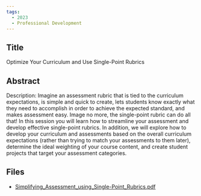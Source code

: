 ```yaml
---
tags:
  - 2023
  - Professional Development
---
```

    
## Title

Optimize Your Curriculum and Use Single-Point Rubrics

## Abstract

Description: Imagine an assessment rubric that is tied to the curriculum expectations, is simple and quick to create, lets students know exactly what they need to accomplish in order to achieve the expected standard, and makes assessment easy. Image no more, the single-point rubric can do all that! In this session you will learn how to streamline your assessment and develop effective single-point rubrics. In addition, we will explore how to develop your curriculum and assessments based on the overall curriculum expectations (rather than trying to match your assessments to them later), determine the ideal weighting of your course content, and create student projects that target your assessment categories.

## Files

- [Simplifying_Assessment_using_Single-Point_Rubrics.pdf](resources/2023/John_Rampelt/Simplifying_Assessment_using_Single-Point_Rubrics.pdf)
